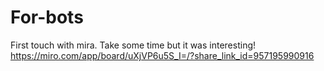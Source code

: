 # For-bots

First touch with mira. Take some time but it was interesting!
https://miro.com/app/board/uXjVP6u5S_I=/?share_link_id=957195990916

